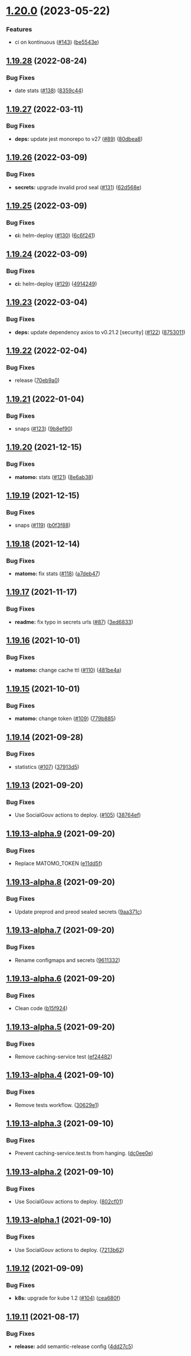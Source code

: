 # [1.20.0](https://github.com/SocialGouv/archifiltre-statistics/compare/v1.19.28...v1.20.0) (2023-05-22)


### Features

* ci on kontinuous ([#143](https://github.com/SocialGouv/archifiltre-statistics/issues/143)) ([be5543e](https://github.com/SocialGouv/archifiltre-statistics/commit/be5543eab604d050e2dc3bbb96da0b607f84d36f))

## [1.19.28](https://github.com/SocialGouv/archifiltre-statistics/compare/v1.19.27...v1.19.28) (2022-08-24)


### Bug Fixes

* date stats ([#138](https://github.com/SocialGouv/archifiltre-statistics/issues/138)) ([8359c44](https://github.com/SocialGouv/archifiltre-statistics/commit/8359c4451a3949a3db1b473885869ed075daa020))

## [1.19.27](https://github.com/SocialGouv/archifiltre-statistics/compare/v1.19.26...v1.19.27) (2022-03-11)


### Bug Fixes

* **deps:** update jest monorepo to v27 ([#89](https://github.com/SocialGouv/archifiltre-statistics/issues/89)) ([80dbea8](https://github.com/SocialGouv/archifiltre-statistics/commit/80dbea8a56476c786bb6e3dca72b86967f55153d))

## [1.19.26](https://github.com/SocialGouv/archifiltre-statistics/compare/v1.19.25...v1.19.26) (2022-03-09)


### Bug Fixes

* **secrets:** upgrade invalid prod seal ([#131](https://github.com/SocialGouv/archifiltre-statistics/issues/131)) ([62d568e](https://github.com/SocialGouv/archifiltre-statistics/commit/62d568e9234f150dbf73d26f3f42481b8eccc048))

## [1.19.25](https://github.com/SocialGouv/archifiltre-statistics/compare/v1.19.24...v1.19.25) (2022-03-09)


### Bug Fixes

* **ci:** helm-deploy ([#130](https://github.com/SocialGouv/archifiltre-statistics/issues/130)) ([6c6f241](https://github.com/SocialGouv/archifiltre-statistics/commit/6c6f2415e76dd670127b6ce9e2ae27db46ce3fda))

## [1.19.24](https://github.com/SocialGouv/archifiltre-statistics/compare/v1.19.23...v1.19.24) (2022-03-09)


### Bug Fixes

* **ci:** helm-deploy ([#129](https://github.com/SocialGouv/archifiltre-statistics/issues/129)) ([4914249](https://github.com/SocialGouv/archifiltre-statistics/commit/49142491ac11301a3d99c963a92d50d734f8cf7b))

## [1.19.23](https://github.com/SocialGouv/archifiltre-statistics/compare/v1.19.22...v1.19.23) (2022-03-04)


### Bug Fixes

* **deps:** update dependency axios to v0.21.2 [security] ([#122](https://github.com/SocialGouv/archifiltre-statistics/issues/122)) ([8753011](https://github.com/SocialGouv/archifiltre-statistics/commit/87530110af6c06442fcbc264329afaa42e58c5c2))

## [1.19.22](https://github.com/SocialGouv/archifiltre-statistics/compare/v1.19.21...v1.19.22) (2022-02-04)


### Bug Fixes

* release ([70eb9a0](https://github.com/SocialGouv/archifiltre-statistics/commit/70eb9a02ef44292dfa92fea3b02f66720f8182d1))

## [1.19.21](https://github.com/SocialGouv/archifiltre-statistics/compare/v1.19.20...v1.19.21) (2022-01-04)


### Bug Fixes

* snaps ([#123](https://github.com/SocialGouv/archifiltre-statistics/issues/123)) ([9b8ef90](https://github.com/SocialGouv/archifiltre-statistics/commit/9b8ef90439908e146d909dc376b835ec9e28caa1))

## [1.19.20](https://github.com/SocialGouv/archifiltre-statistics/compare/v1.19.19...v1.19.20) (2021-12-15)


### Bug Fixes

* **matomo:** stats ([#121](https://github.com/SocialGouv/archifiltre-statistics/issues/121)) ([8e6ab38](https://github.com/SocialGouv/archifiltre-statistics/commit/8e6ab38369a563f7a169f5b4b19a9c0ff2a5e624))

## [1.19.19](https://github.com/SocialGouv/archifiltre-statistics/compare/v1.19.18...v1.19.19) (2021-12-15)


### Bug Fixes

* snaps ([#119](https://github.com/SocialGouv/archifiltre-statistics/issues/119)) ([b0f3f88](https://github.com/SocialGouv/archifiltre-statistics/commit/b0f3f881ce9d052c20f7993fa9df4db61472c963))

## [1.19.18](https://github.com/SocialGouv/archifiltre-statistics/compare/v1.19.17...v1.19.18) (2021-12-14)


### Bug Fixes

* **matomo:** fix stats ([#118](https://github.com/SocialGouv/archifiltre-statistics/issues/118)) ([a7deb47](https://github.com/SocialGouv/archifiltre-statistics/commit/a7deb474cc1fa5c78d30b7dd14b663bd61cb0875))

## [1.19.17](https://github.com/SocialGouv/archifiltre-statistics/compare/v1.19.16...v1.19.17) (2021-11-17)


### Bug Fixes

* **readme:** fix typo in secrets urls ([#87](https://github.com/SocialGouv/archifiltre-statistics/issues/87)) ([3ed6833](https://github.com/SocialGouv/archifiltre-statistics/commit/3ed6833e2036bd450b2663609d6efc2b4945a905))

## [1.19.16](https://github.com/SocialGouv/archifiltre-statistics/compare/v1.19.15...v1.19.16) (2021-10-01)


### Bug Fixes

* **matomo:** change cache ttl ([#110](https://github.com/SocialGouv/archifiltre-statistics/issues/110)) ([481be4a](https://github.com/SocialGouv/archifiltre-statistics/commit/481be4a5081f51d368bbffc6b35b6cb999c55729))

## [1.19.15](https://github.com/SocialGouv/archifiltre-statistics/compare/v1.19.14...v1.19.15) (2021-10-01)


### Bug Fixes

* **matomo:** change token ([#109](https://github.com/SocialGouv/archifiltre-statistics/issues/109)) ([779b885](https://github.com/SocialGouv/archifiltre-statistics/commit/779b8856c47bf9e4164455ae289ff37abea4df71))

## [1.19.14](https://github.com/SocialGouv/archifiltre-statistics/compare/v1.19.13...v1.19.14) (2021-09-28)


### Bug Fixes

* statistics ([#107](https://github.com/SocialGouv/archifiltre-statistics/issues/107)) ([37913d5](https://github.com/SocialGouv/archifiltre-statistics/commit/37913d5954283e2a9f68c91afd7cd247be2f1034))

## [1.19.13](https://github.com/SocialGouv/archifiltre-statistics/compare/v1.19.12...v1.19.13) (2021-09-20)


### Bug Fixes

* Use SocialGouv actions to deploy. ([#105](https://github.com/SocialGouv/archifiltre-statistics/issues/105)) ([38764ef](https://github.com/SocialGouv/archifiltre-statistics/commit/38764efb700a0dce55e046e3bb819f1655c69b2c))

## [1.19.13-alpha.9](https://github.com/SocialGouv/archifiltre-statistics/compare/v1.19.13-alpha.8...v1.19.13-alpha.9) (2021-09-20)


### Bug Fixes

* Replace MATOMO_TOKEN ([e11dd5f](https://github.com/SocialGouv/archifiltre-statistics/commit/e11dd5f6dc7fca3d9afd232877013cf0601dfe57))

## [1.19.13-alpha.8](https://github.com/SocialGouv/archifiltre-statistics/compare/v1.19.13-alpha.7...v1.19.13-alpha.8) (2021-09-20)


### Bug Fixes

* Update preprod and preod sealed secrets ([9aa371c](https://github.com/SocialGouv/archifiltre-statistics/commit/9aa371c207efb36e6e919946bc4d60c1b6756202))

## [1.19.13-alpha.7](https://github.com/SocialGouv/archifiltre-statistics/compare/v1.19.13-alpha.6...v1.19.13-alpha.7) (2021-09-20)


### Bug Fixes

* Rename configmaps and secrets ([9611332](https://github.com/SocialGouv/archifiltre-statistics/commit/9611332a47054c8c71774e65ed9279ab4205d0e3))

## [1.19.13-alpha.6](https://github.com/SocialGouv/archifiltre-statistics/compare/v1.19.13-alpha.5...v1.19.13-alpha.6) (2021-09-20)


### Bug Fixes

* Clean code ([b15f924](https://github.com/SocialGouv/archifiltre-statistics/commit/b15f924d72a2638d4dd5c67bb7c6bcfbe48b2f15))

## [1.19.13-alpha.5](https://github.com/SocialGouv/archifiltre-statistics/compare/v1.19.13-alpha.4...v1.19.13-alpha.5) (2021-09-20)


### Bug Fixes

* Remove caching-service test ([ef24482](https://github.com/SocialGouv/archifiltre-statistics/commit/ef24482ebc3e11bcb34a315c21f7e6c79d00cff4))

## [1.19.13-alpha.4](https://github.com/SocialGouv/archifiltre-statistics/compare/v1.19.13-alpha.3...v1.19.13-alpha.4) (2021-09-10)


### Bug Fixes

* Remove tests workflow. ([30629e1](https://github.com/SocialGouv/archifiltre-statistics/commit/30629e1cfeaa45e6b63e22c31bfccd7a5991d954))

## [1.19.13-alpha.3](https://github.com/SocialGouv/archifiltre-statistics/compare/v1.19.13-alpha.2...v1.19.13-alpha.3) (2021-09-10)


### Bug Fixes

* Prevent caching-service.test.ts from hanging. ([dc0ee0e](https://github.com/SocialGouv/archifiltre-statistics/commit/dc0ee0e582ccf79c286c505a3adf4d9cd55e4a24))

## [1.19.13-alpha.2](https://github.com/SocialGouv/archifiltre-statistics/compare/v1.19.13-alpha.1...v1.19.13-alpha.2) (2021-09-10)


### Bug Fixes

* Use SocialGouv actions to deploy. ([802cf01](https://github.com/SocialGouv/archifiltre-statistics/commit/802cf014fd3f3f8b51202a231504f2f8af977850))

## [1.19.13-alpha.1](https://github.com/SocialGouv/archifiltre-statistics/compare/v1.19.12...v1.19.13-alpha.1) (2021-09-10)


### Bug Fixes

* Use SocialGouv actions to deploy. ([7213b62](https://github.com/SocialGouv/archifiltre-statistics/commit/7213b62ffe2993d2cdfc6fd366d53cd98561784b))

## [1.19.12](https://github.com/SocialGouv/archifiltre-statistics/compare/v1.19.11...v1.19.12) (2021-09-09)


### Bug Fixes

* **k8s:** upgrade for kube 1.2 ([#104](https://github.com/SocialGouv/archifiltre-statistics/issues/104)) ([cea680f](https://github.com/SocialGouv/archifiltre-statistics/commit/cea680fd6c0564a0541f9c318138de504fea7ef5))

## [1.19.11](https://github.com/SocialGouv/archifiltre-statistics/compare/v1.19.10...v1.19.11) (2021-08-17)


### Bug Fixes

* **release:** add semantic-release config ([4dd27c5](https://github.com/SocialGouv/archifiltre-statistics/commit/4dd27c54330e40fd7ce641f14214ca1c0b53a5e2))
